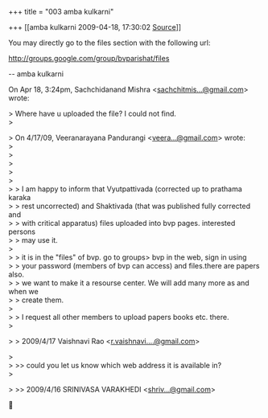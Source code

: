 +++
title = "003 amba kulkarni"

+++
[[amba kulkarni	2009-04-18, 17:30:02 [Source](https://groups.google.com/g/bvparishat/c/nhtDZOG7yyc)]]



  
You may directly go to the files section with the following url:  
  
<http://groups.google.com/group/bvparishat/files>  
  
-- amba kulkarni  
  
On Apr 18, 3:24pm, Sachchidanand Mishra \<[sachchitmis...@gmail.com]()\>  
wrote:  

\> Where have u uploaded the file? I could not find.  
\>  

\> On 4/17/09, Veeranarayana Pandurangi \<[veera...@gmail.com]()\> wrote:  
\>  
\>  
\>  
\>  
\>  
\> \> I am happy to inform that Vyutpattivada (corrected up to prathama karaka  
\> \> rest uncorrected) and Shaktivada (that was published fully corrected and  
\> \> with critical apparatus) files uploaded into bvp pages. interested persons  
\> \> may use it.  
\>  
\> \> it is in the "files" of bvp. go to groups> bvp in the web, sign in using  
\> \> your password (members of bvp can access) and files.there are papers also.  
\> \> we want to make it a resourse center. We will add many more as and when we  
\> \> create them.  
\>  
\> \> I request all other members to upload papers books etc. there.  
\>  

\> \> 2009/4/17 Vaishnavi Rao \<[r.vaishnavi....@gmail.com]()\>  

\>  
\> \>\> could you let us know which web address it is available in?  
\>  

\> \>\> 2009/4/16 SRINIVASA VARAKHEDI \<[shriv...@gmail.com]()\>  



